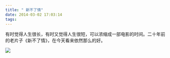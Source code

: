 ```yaml
---
title: " 新不了情"
date: 2014-03-02 17:03:14
tags:
---
```


有时觉得人生很长，有时又觉得人生很短，可以浓缩成一部电影的时间。二十年前的老片子《新不了情》，在今天看来依然那么的好。

![](../../../images/2014/xinbuliaoqing.jpg) 